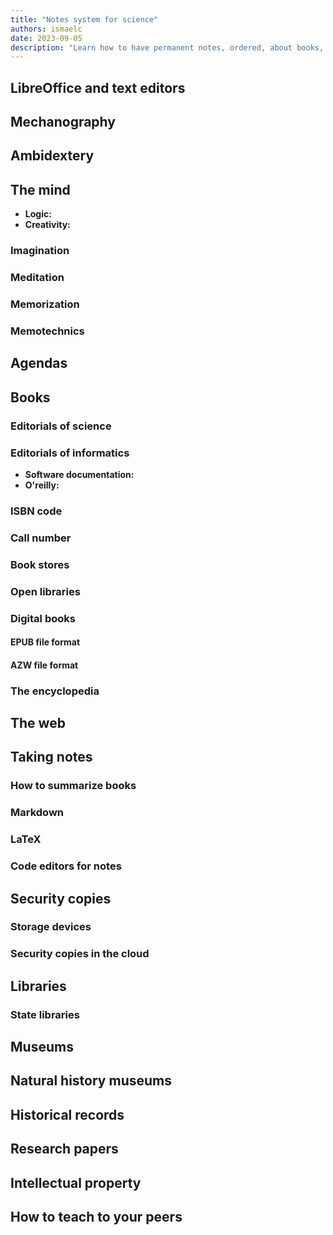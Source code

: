 ```yaml
---
title: "Notes system for science"
authors: ismaelc
date: 2023-09-05
description: "Learn how to have permanent notes, ordered, about books, documentations, websites, software, etc."
---
```


## LibreOffice and text editors

## Mechanography

## Ambidextery

## The mind

- **Logic:**
- **Creativity:**

### Imagination

### Meditation

### Memorization

### Memotechnics

## Agendas

## Books

### Editorials of science

### Editorials of informatics

- **Software documentation:**
- **O'reilly:**

### ISBN code

### Call number

### Book stores

### Open libraries

### Digital books

#### EPUB file format

#### AZW file format

### The encyclopedia

## The web

## Taking notes

### How to summarize books

### Markdown

### LaTeX

### Code editors for notes

## Security copies

### Storage devices

### Security copies in the cloud

## Libraries

### State libraries

## Museums

## Natural history museums

## Historical records

## Research papers

## Intellectual property

## How to teach to your peers
